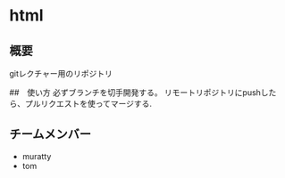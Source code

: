 # html
## 概要
gitレクチャー用のリポジトリ

##　使い方
必ずブランチを切手開発する。
リモートリポジトリにpushしたら、プルリクエストを使ってマージする.

## チームメンバー
* muratty
* tom